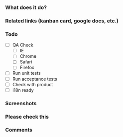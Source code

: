 ### What does it do?

### Related links (kanban card, google docs, etc.)

### Todo

 - [ ] QA Check
    - [ ] IE
    - [ ] Chrome
    - [ ] Safari
    - [ ] Firefox
 - [ ] Run unit tests   
 - [ ] Run acceptance tests
 - [ ] Check with product
 - [ ] i18n ready

### Screenshots

### Please check this

### Comments
